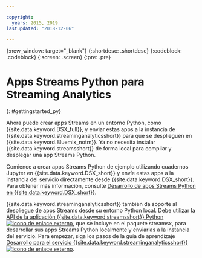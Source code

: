 ```yaml
---

copyright:
  years: 2015, 2019
lastupdated: "2018-12-06"

---
```


<!-- Attribute definitions -->
{:new_window: target="_blank"}
{:shortdesc: .shortdesc}
{:codeblock: .codeblock}
{:screen: .screen}
{:pre: .pre}

# Apps Streams Python para Streaming Analytics
{: #gettingstarted_py}

Ahora puede crear apps Streams en un entorno Python, como {{site.data.keyword.DSX_full}}, y enviar estas apps a la instancia de {{site.data.keyword.streaminganalyticsshort}} para que se desplieguen en {{site.data.keyword.Bluemix_notm}}. Ya no necesita instalar {{site.data.keyword.streamsshort}} de forma local para compilar y desplegar una app Streams Python.

Comience a crear apps Streams Python de ejemplo utilizando cuadernos Jupyter en {{site.data.keyword.DSX_short}} y envíe estas apps a la instancia del servicio directamente desde {{site.data.keyword.DSX_short}}. Para obtener más información, consulte [Desarrollo de apps Streams Python en {{site.data.keyword.DSX_short}}](/docs/services/StreamingAnalytics?topic=StreamingAnalytics-t_develop_apps_python#t_develop_python_dsx).

{{site.data.keyword.streaminganalyticsshort}} también da soporte al despliegue de apps Streams desde su entorno Python local. Debe utilizar la [API de la aplicación {{site.data.keyword.streamsshort}} Python ![Icono de enlace externo](../../icons/launch-glyph.svg "Icono de enlace externo")](http://ibmstreams.github.io/streamsx.documentation/docs/python/python-appapi-devguide/#50-api-features), que se incluye en el paquete streamsx, para desarrollar sus apps Streams Python localmente y enviarlas a la instancia del servicio. Para empezar, siga los pasos de la guía de aprendizaje [Desarrollo para el servicio {{site.data.keyword.streaminganalyticsshort}} ![Icono de enlace externo](../../icons/launch-glyph.svg "Icono de enlace externo")](http://ibmstreams.github.io/streamsx.documentation/docs/python/1.6/python-appapi-devguide-2a/index.html).
